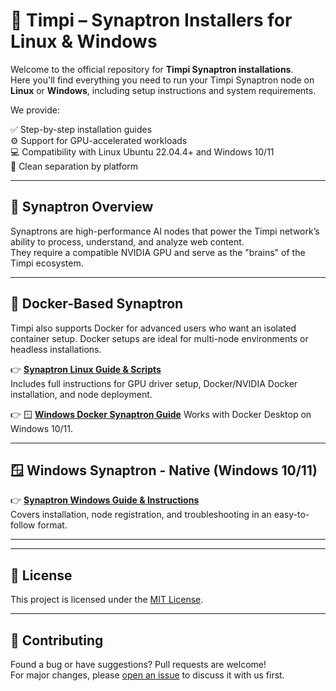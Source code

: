 # 🧬 Timpi – Synaptron Installers for Linux & Windows

Welcome to the official repository for **Timpi Synaptron installations**.  
Here you'll find everything you need to run your Timpi Synaptron node on **Linux** or **Windows**, including setup instructions and system requirements.

We provide:

✅ Step-by-step installation guides  
⚙️ Support for GPU-accelerated workloads  
💻 Compatibility with Linux Ubuntu 22.04.4+ and Windows 10/11  
📁 Clean separation by platform

---

## 🧠 Synaptron Overview

Synaptrons are high-performance AI nodes that power the Timpi network’s ability to process, understand, and analyze web content.  
They require a compatible NVIDIA GPU and serve as the "brains" of the Timpi ecosystem.

---

## 🐳 Docker-Based Synaptron

Timpi also supports Docker for advanced users who want an isolated container setup.
Docker setups are ideal for multi-node environments or headless installations.

👉 **[Synaptron Linux Guide & Scripts](https://github.com/Timpi-official/Nodes/blob/main/Synaptron/Tutorial/SynaptronLinux.md)**  
Includes full instructions for GPU driver setup, Docker/NVIDIA Docker installation, and node deployment.

👉 🪟 **[Windows Docker Synaptron Guide](https://github.com/Timpi-official/Nodes/blob/main/Synaptron/Tutorial/WindowsDockerSynaptron.md)**
  Works with Docker Desktop on Windows 10/11.

---

## 🪟 Windows Synaptron - Native (Windows 10/11)

👉 **[Synaptron Windows Guide & Instructions](https://github.com/Timpi-official/Nodes/blob/main/Synaptron/Tutorial/SynaptronWindows.md)**  
Covers installation, node registration, and troubleshooting in an easy-to-follow format.

---


  ---

## 📜 License

This project is licensed under the [MIT License](LICENSE).

---

## 🤝 Contributing

Found a bug or have suggestions? Pull requests are welcome!  
For major changes, please [open an issue](https://discord.com/channels/946982023245992006/1179427377844068493) to discuss it with us first.

